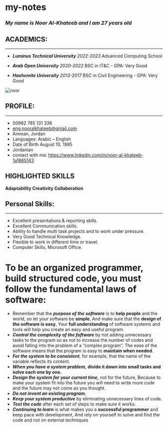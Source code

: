 # my-notes
### _My name is Noor Al-Khateeb and I am 27 years old_

## ACADEMICS:
_____________

- **_Luminus Technical University_** *2022-2023*
Advanced Computing School


- **_Arab Open University_** *2020-2022*
BSC in IT&C - GPA: Very Good

- **_Hashemite University_** *2013-2017*
BSC in Civil Engineering - GPA: Very Good
 


 ![noor](/home/noor/my-notes/noorpic/Noor.jpg)

## PROFILE:
______________
* 00962 785 131 336
* <eng.nooralkhateeb@gmail.com>
* Amman, Jordan
* Languages: Arabic – English
* Date of Birth August 10, 1995
* Jordanian
* contact with me:
   <https://www.linkedin.com/in/noor-al-khateeb-1a1665143>

## HIGHLIGHTED SKILLS
**Adaptability Creativity Collaboration**


## Personal Skills:
____________

- Excellent presentations & reporting skills.
- Excellent Communication skills.
- Ability to handle multi task projects and to work under pressure.
-  Very Good Technical Knowledge.
- Flexible to work in different time or travel.
- Computer Skills, Microsoft Office.


# To be an organized programmer, build structured code, you must follow the fundamental laws of software:

- Remember that the **_purpose of the software_** is to **help people** and the world, so let your software be **simple**, And make sure that the **design of the software is easy**, Your **full understanding** of software systems and tools will help you create an easy and useful program.
- **_Control the complexity of the foftware_** by not adding unnecessary tasks to the program so as not to increase the number of codes and avoid falling into the problem of a “complex program”, The ease of the software means that the program is easy to **maintain when needed**.
- **_For the system to be consistent_**, for example, that the name of the variable reflects its content.
- **_When you have a system problem,_** **divide it down into small tasks and solve each one by one.**
- **_Design the system for your current time,_** not for the future, Because to make your system fit into the future you will need to write more code and the future may not come as you thought.
- **_Do not invent an existing program._**
- **_Keep your system productive_** by eliminating unnecessary lines of code.
- **_Test the code_** after each set of steps to make sure it works.
- **_Continuing to learn_** is what makes you a **successful programmer** and keep pace with development, And rely on yourself to solve and find the code and not on external techniques